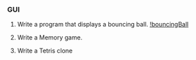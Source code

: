 
### GUI

1. Write a program that displays a bouncing ball. 
[!bouncingBall](boucingBall.gif)

2. Write a Memory game.
3. Write a Tetris clone